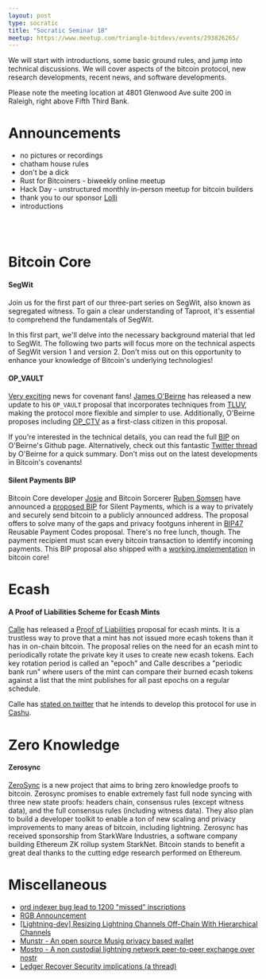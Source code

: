 ```yaml
---
layout: post
type: socratic
title: "Socratic Seminar 18"
meetup: https://www.meetup.com/triangle-bitdevs/events/293826265/
---
```


We will start with introductions, some basic ground rules, and jump into technical discussions. We will cover aspects of the bitcoin protocol, new research developments, recent news, and
software developments.

Please note the meeting location at 4801 Glenwood Ave suite 200 in Raleigh, right above Fifth Third Bank.

# Announcements

- no pictures or recordings
- chatham house rules
- don't be a dick
- Rust for Bitcoiners - biweekly online meetup
- Hack Day - unstructured monthly in-person meetup for bitcoin builders
- thank you to our sponsor [Lolli](https://preview.page.link/link.lolli.com/3T8iPrE5gPKVDc5i7)
- introductions

<br><br>

# Bitcoin Core

#### SegWit
Join us for the first part of our three-part series on SegWit, also known as segregated witness. To gain a clear understanding of Taproot, it's essential to comprehend the fundamentals of SegWit.

In this first part, we'll delve into the necessary background material that led to SegWit. The following two parts will focus more on the technical aspects of SegWit version 1 and version 2. Don't miss out on this opportunity to enhance your knowledge of Bitcoin's underlying technologies!


#### OP_VAULT
[Very exciting](https://i.imgur.com/y1cnodp.gif) news for covenant fans! [James O'Beirne](https://github.com/jamesob) has released a new update to his `OP_VAULT` proposal that incorporates techniques from [TLUV](https://lists.linuxfoundation.org/pipermail/bitcoin-dev/2021-September/019419.html), making the protocol more flexible and simpler to use. Additionally, O'Beirne proposes including [OP_CTV](https://bitcoinops.org/en/topics/op_checktemplateverify/) as a first-class citizen in this proposal.

If you're interested in the technical details, you can read the full [BIP](https://github.com/jamesob/bips/blob/jamesob-23-02-opvault/bip-0345.mediawiki) on O'Beirne's Github page. Alternatively, check out this fantastic [Twitter thread](https://twitter.com/jamesob/status/1639019107432513537) by O'Beirne for a quick summary. Don't miss out on the latest developments in Bitcoin's covenants!

#### Silent Payments BIP
Bitcoin Core developer [Josie](https://iris.to/npub1uaj9phu5lpxpczm3vaayt46m0yv0pduxzy7z6quwd2uggxue7fmqx9665u) and Bitcoin Sorcerer [Ruben Somsen](https://twitter.com/SomsenRuben) have announced a [proposed BIP](https://gist.github.com/RubenSomsen/c43b79517e7cb701ebf77eec6dbb46b8) for Silent Payments, which is a way to privately and securely send bitcoin to a publicly announced address. The proposal offers to solve many of the gaps and privacy footguns inherent in [BIP47](https://en.bitcoin.it/wiki/BIP_0047) Reusable Payment Codes proposal. There's no free lunch, though. The payment recipient must scan every bitcoin transaction to identify incoming payments. This BIP proposal also shipped with a [working implementation](https://github.com/bitcoin/bitcoin/pull/27827) in bitcoin core!

# Ecash

#### A Proof of Liabilities Scheme for Ecash Mints
[Calle](https://twitter.com/callebtc/) has released a [Proof of Liabilities](https://gist.github.com/callebtc/ed5228d1d8cbaade0104db5d1cf63939) proposal for ecash mints. It is a trustless way to prove that a mint has not issued more ecash tokens than it has in on-chain bitcoin. The proposal relies on the need for an ecash mint to periodically rotate the private key it uses to create new ecash tokens. Each key rotation period is called an "epoch" and  Calle describes a "periodic bank run" where users of the mint can compare their burned ecash tokens against a list that the mint publishes for all past epochs on a regular schedule.

Calle has [stated on twitter](https://twitter.com/callebtc/status/1655617089590243335) that he intends to develop this protocol for use in [Cashu](https://cashu.space/).


# Zero Knowledge

#### Zerosync
[ZeroSync](https://zerosync.org/) is a new project that aims to bring zero knowledge proofs to bitcoin. Zerosync promises to enable extremely fast full node syncing with three new state proofs: headers chain, consensus rules (except witness data), and the full consensus rules (including witness data). They also plan to build a developer toolkit to enable a ton of new scaling and privacy improvements to many areas of bitcoin, including lightning. Zerosync has received sponsorship from StarkWare Industries, a software company building Ethereum ZK rollup system StarkNet. Bitcoin stands to benefit a great deal thanks to the cutting edge research performed on Ethereum.


# Miscellaneous
- [ord indexer bug lead to 1200 "missed" inscriptions](https://github.com/casey/ord/issues/2000)
- [RGB Announcement](https://lists.linuxfoundation.org/pipermail/bitcoin-dev/2023-April/021554.html)
- [\[Lightning-dev\] Resizing Lightning Channels Off-Chain With Hierarchical Channels](https://lists.linuxfoundation.org/pipermail/lightning-dev/2023-March/003886.html)
- [Munstr - An open source Musig privacy based wallet](https://github.com/0xBEEFCAF3/munstr)
- [Mostro - A non custodial lightning network peer-to-peer exchange over nostr](https://github.com/MostroP2P/mostro)
- [Ledger Recover Security implications (a thread)](https://www.nobsbitcoin.com/ledger-to-launch-kyc-cloud-based-recovery-service/)
